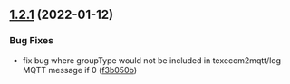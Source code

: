 ## [1.2.1](https://github.com/dchesterton/texecom2mqtt/compare/v1.2.0...v1.2.1) (2022-01-12)


### Bug Fixes

* fix bug where groupType would not be included in texecom2mqtt/log MQTT message if 0 ([f3b050b](https://github.com/dchesterton/texecom2mqtt/commit/f3b050b05522711e8a023c540c4147b710b4d682))




